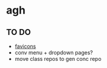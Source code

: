 # agh

## TO DO
- [favicons](https://www.favicon.cc/)
- conv menu + dropdown pages?
- move class repos to gen conc repo
